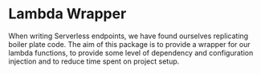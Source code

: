 # Lambda Wrapper

When writing Serverless endpoints, we have found ourselves replicating boiler plate code. The aim of this package is to
provide a wrapper for our lambda functions, to provide some level of dependency and configuration injection and to
reduce time spent on project setup.

